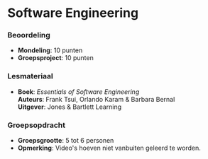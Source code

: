 # Software Engineering

### Beoordeling
- **Mondeling**: 10 punten
- **Groepsproject**: 10 punten

### Lesmateriaal
- **Boek**: *Essentials of Software Engineering*  
  **Auteurs**: Frank Tsui, Orlando Karam & Barbara Bernal  
  **Uitgever**: Jones & Bartlett Learning

### Groepsopdracht
- **Groepsgrootte**: 5 tot 6 personen
- **Opmerking**: Video's hoeven niet vanbuiten geleerd te worden.